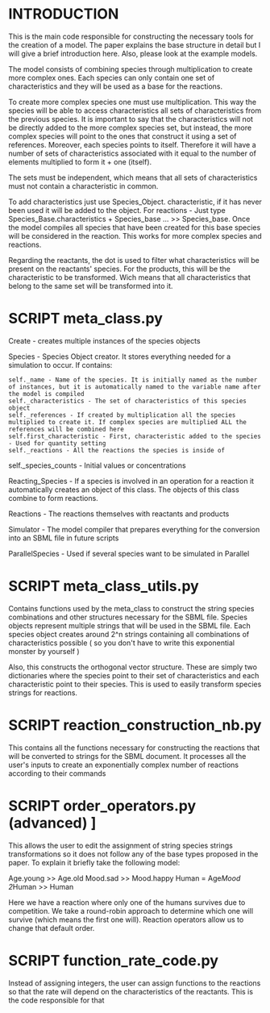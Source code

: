# INTRODUCTION

This is the main code responsible for constructing the necessary tools for the creation of a model. The paper explains the base structure in detail but I will give a brief introduction here. Also, please look at the example models.

The model consists of combining species through multiplication to create more complex ones. Each species can only contain one set of characteristics and they will be used as a base for the reactions.

To create more complex species one must use multiplication. This way the species will be able to access characteristics all sets of characteristics from the previous species. It is important to say that the characteristics will not be directly added to the more complex species set, but instead, the more complex species will point to the ones that construct it using a set of references. Moreover, each species points to itself. Therefore it will have a number of sets of characteristics associated with it equal to the number of elements multiplied to form it + one (itself).

The sets must be independent, which means that all sets of characteristics must not contain a characteristic in common.

To add characteristics just use Species_Object. characteristic, if it has never been used it will be added to the object. For reactions - Just type Species_Base.characteristics + Species_base ... >> Species_base. Once the model compiles all species that have been created for this base species will be considered in the reaction. This works for more complex species and reactions.

Regarding the reactants, the dot is used to filter what characteristics will be present on the reactants' species. For the products, this will be the characteristic to be transformed. Wich means that all characteristics that belong to the same set will be transformed into it.

# SCRIPT meta_class.py

Create - creates multiple instances of the species objects

Species - Species Object creator. It stores everything needed for a simulation to occur. If contains:

	self._name - Name of the species. It is initially named as the number of instances, but it is automatically named to the variable name after the model is compiled
	self._characteristics - The set of characteristics of this species object
	self._references - If created by multiplication all the species multiplied to create it. If complex species are multiplied ALL the references will be combined here
	self.first_characteristic - First, characteristic added to the species - Used for quantity setting
	self._reactions - All the reactions the species is inside of
self._species_counts - Initial values or concentrations

Reacting_Species - If a species is involved in an operation for a reaction it automatically creates an object of this class. The objects of this class combine to form reactions.

Reactions - The reactions themselves with reactants and products

Simulator - The model compiler that prepares everything for the conversion into an SBML file in future scripts

ParallelSpecies - Used if several species want to be simulated in Parallel

# SCRIPT meta_class_utils.py

Contains functions used by the meta_class to construct the string species combinations and other structures necessary for the SBML file. Species objects represent multiple strings that will be used in the SBML file. Each species object creates around 2^n strings containing all combinations of characteristics possible ( so you don't have to write this exponential monster by yourself )

Also, this constructs the orthogonal vector structure. These are simply two dictionaries where the species point to their set of characteristics and each characteristic point to their species. This is used to easily transform species strings for reactions.

# SCRIPT reaction_construction_nb.py

This contains all the functions necessary for constructing the reactions that will be converted to strings for the SBML document. It processes all the user's inputs to create an exponentially complex number of reactions according to their commands

# SCRIPT order_operators.py (advanced) ]

This allows the user to edit the assignment of string species strings transformations so it does not follow any of the base types proposed in the paper. To explain it briefly take the following model:

Age.young >> Age.old
Mood.sad >> Mood.happy
Human = Age*Mood
2*Human >> Human

Here we have a reaction where only one of the humans survives due to competition. We take a round-robin approach to determine which one will survive (which means the first one will). Reaction operators allow us to change that default order.

# SCRIPT function_rate_code.py

Instead of assigning integers, the user can assign functions to the reactions so that the rate will depend on the characteristics of the reactants. This is the code responsible for that

